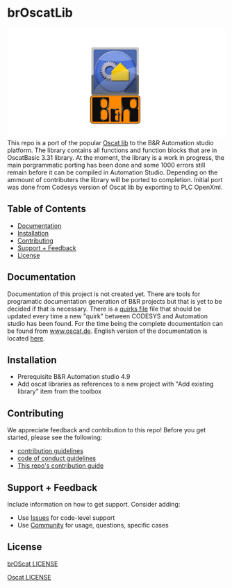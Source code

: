 # brOscatLib

![LOGO](logo.png)
This repo is a port of the popular [Oscat lib](www.oscat.de) to the B&R Automation studio platform. The library contains all functions and function blocks that are in OscatBasic 3.31 library. At the moment, the library is a work in progress, the main porgrammatic porting has been done and some 1000 errors still remain before it can be compiled in Automation Studio. Depending on the ammount of contributers the library will be ported to completion. Initial port was done from Codesys version of Oscat lib by exporting to PLC OpenXml.

## Table of Contents

- [Documentation](#documentation)
- [Installation](#installation)
- [Contributing](#contributing)
- [Support + Feedback](#support--feedback)
- [License](#license)

## Documentation

Documentation of this project is not created yet. There are tools for programatic documentation generation of B&R projects but that is yet to be decided if that is necessary. There is a [quirks file](quirks.md) file that should be updated every time a new "quirk" between CODESYS and Automation studio has been found. For the time being the complete documentation can be found from www.oscat.de. English version of the documentation is located [here](https://www.tecomat.cz/uploads/files/sw/Mosaic/OSCAT/oscat_building100_en.pdf).

## Installation

- Prerequisite B&R Automation studio 4.9
- Add oscat libraries as references to a new project with "Add existing library" item from the toolbox

## Contributing

We appreciate feedback and contribution to this repo! Before you get started, please see the following:

- [contribution guidelines](CONTRIBUTING.md)
- [code of conduct guidelines](CODE-OF-CONDUCT.md)
- [This repo's contribution guide](CONTRIBUTING.md)

## Support + Feedback

Include information on how to get support. Consider adding:

- Use [Issues](issues) for code-level support
- Use [Community]() for usage, questions, specific cases

## License

[brOScat LICENSE](LICENSE)

[Oscat LICENSE](OSCAT_LICENSE)
